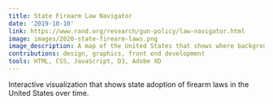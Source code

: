 ```yaml
---
title: State Firearm Law Navigator
date: '2019-10-10'
link: https://www.rand.org/research/gun-policy/law-navigator.html
image: images/2020-state-firearm-laws.png
image_description: A map of the United States that shows where background check laws were in effect in 2019.
contributions: design, graphics, front end development
tools: HTML, CSS, JavaScript, D3, Adobe XD
---
```


Interactive visualization that shows state adoption of firearm laws in the United States over time.